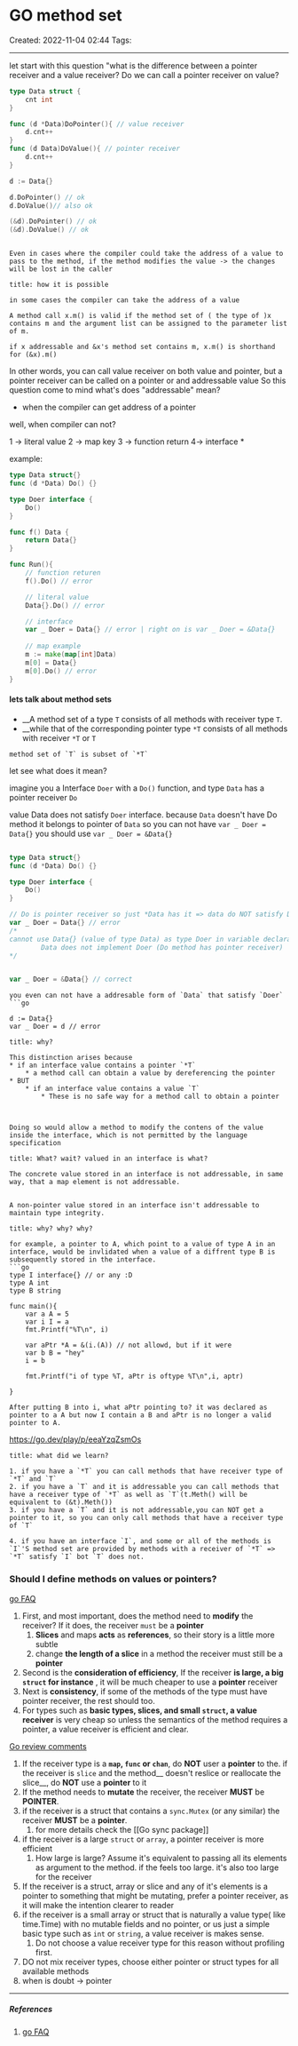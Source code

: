 # GO method set
Created: 2022-11-04 02:44
Tags: 
____
let start with this question "what is the difference between a pointer receiver and a value receiver? Do we can call a pointer receiver on value? 

```go
type Data struct {
	cnt int
}

func (d *Data)DoPointer(){ // value receiver
	d.cnt++
}
func (d Data)DoValue(){ // pointer receiver
	d.cnt++
}

d := Data{}

d.DoPointer() // ok
d.DoValue()// also ok

(&d).DoPointer() // ok
(&d).DoValue() // ok
```

```ad-warning

Even in cases where the compiler could take the address of a value to pass to the method, if the method modifies the value -> the changes will be lost in the caller

```

```ad-important
title: how it is possible

in some cases the compiler can take the address of a value

A method call x.m() is valid if the method set of ( the type of )x contains m and the argument list can be assigned to the parameter list of m.

if x addressable and &x's method set contains m, x.m() is shorthand for (&x).m()
```

In other words, you can call value receiver on both value and pointer, but a pointer receiver  can be called on a pointer or and addressable value
So this question come to mind what's does "addressable" mean? 
 * when the compiler can get address of a pointer

well, when compiler can not?

1 -> literal value
2 -> map key
3 -> function return 
4-> interface *

example:
```go
type Data struct{}
func (d *Data) Do() {}

type Doer interface {
	Do()
}

func f() Data {
	return Data{}
}

func Run(){
	// function returen
	f().Do() // error

	// literal value
	Data{}.Do() // error

	// interface
	var _ Doer = Data{} // error | right on is var _ Doer = &Data{}
	
	// map example
	m := make(map[int]Data)
	m[0] = Data{}
	m[0].Do() // error
}
```


#### lets talk about method sets

* __A method set of a type `T` consists of all methods with receiver type `T`.
* __while that of the corresponding pointer type `*T` consists of all methods with receiver `*T` or `T`

```ad-summary
method set of `T` is subset of `*T`
```

let see what does it mean?

imagine you a Interface `Doer` with a `Do()` function, and type `Data` has a pointer receiver `Do` 

value Data does not satisfy `Doer` interface.
because `Data` doesn't have Do method it belongs to  pointer of `Data`
so you can not have `var _ Doer = Data{}` you should use `var _ Doer = &Data{}`
```go

type Data struct{}
func (d *Data) Do() {}

type Doer interface {
	Do()
}

// Do is pointer receiver so just *Data has it => data do NOT satisfy Doer interface
var _ Doer = Data{} // error
/*
cannot use Data{} (value of type Data) as type Doer in variable declaration:
        Data does not implement Doer (Do method has pointer receiver)
*/


var _ Doer = &Data{} // correct
```

```ad-warning
you even can not have a addresable form of `Data` that satisfy `Doer`
```go

d := Data{}
var _ Doer = d // error

```


```ad-important
title: why?

This distinction arises because 
* if an interface value contains a pointer `*T`
	* a method call can obtain a value by dereferencing the pointer
* BUT
	* if an interface value contains a value `T`
		* These is no safe way for a method call to obtain a pointer



Doing so would allow a method to modify the contens of the value inside the interface, which is not permitted by the language specification
```


```ad-note
title: What? wait? valued in an interface is what?

The concrete value stored in an interface is not addressable, in same way, that a map element is not addressable.


A non-pointer value stored in an interface isn't addressable to maintain type integrity.
```

```ad-important
title: why? why? why?

for example, a pointer to A, which point to a value of type A in an interface, would be invlidated when a value of a diffrent type B is subsequently stored in the interface.
```go
type I interface{} // or any :D
type A int
type B string

func main(){
	var a A = 5
	var i I = a
	fmt.Printf("%T\n", i)

	var aPtr *A = &(i.(A)) // not allowd, but if it were
	var b B = "hey"
	i = b
	
	fmt.Printf("i of type %T, aPtr is oftype %T\n",i, aptr)	
	
}

After putting B into i, what aPtr pointing to? it was declared as pointer to a A but now I contain a B and aPtr is no longer a valid pointer to A.

```
https://go.dev/play/p/eeaYzqZsmOs



```ad-summary
title: what did we learn?

1. if you have a `*T` you can call methods that have receiver type of `*T` and `T`
2. if you have a `T` and it is addressable you can call methods that have a receiver type of `*T` as well as `T`(t.Meth() will be equivalent to (&t).Meth())
3. if you have a `T` and it is not addressable,you can NOT get a pointer to it, so you can only call methods that have a receiver type of `T`

4. if you have an interface `I`, and some or all of the methods is `I`'S method set are provided by methods with a receiver of `*T` => `*T` satisfy `I` bot `T` does not.

```



### Should I define methods on values or pointers?

[go FAQ](https://go.dev/doc/faq#methods_on_values_or_pointers)

1. First, and most important, does the method need to __modify__ the receiver? If it does, the receiver `must` be a __pointer__
	1. __Slices__ and maps __acts__ as __references__, so their story is a little more subtle
	2. change __the length of a slice__  in a method the receiver must still be a  __pointer__
2. Second is the __consideration of efficiency__, If the receiver __is large, a big `struct` for instance__ , it will be much cheaper to use a __pointer__ receiver
3. Next is __consistency__, if some of the methods of the type must have pointer receiver, the rest should too.
4. For types such as __basic types, slices, and small `struct`, a value receiver__ is very cheap so unless the semantics of the method requires a pointer, a value receiver is efficient and clear.

[Go review comments](https://github.com/golang/go/wiki/CodeReviewComments#receiver-type)


1. If the receiver type is a __`map`, `func` or `chan`__, do __NOT__ user a __pointer__ to the. if the receiver is `slice` and the method__ doesn't reslice or reallocate the slice__, do __NOT__ use a __pointer__ to it
2. If the method needs to __mutate__ the receiver, the receiver __MUST__ be __POINTER__.
3. if the receiver is a struct that contains a `sync.Mutex` (or any similar) the receiver __MUST__ be a __pointer__. 
	1. for more details check the [[Go sync package]]
4. if the receiver is a large `struct` or `array`, a pointer receiver is more efficient
	1. How large is large? Assume it's equivalent to passing all its elements as argument to the method. if the feels too large. it's also too large for the receiver
5. If the receiver is a struct, array or slice and any of it's elements is a pointer to something that might be mutating, prefer a pointer receiver, as it will make the intention clearer to reader
6. if the receiver is a small array or struct that is naturally a value type( like time.Time) with no mutable fields and no pointer, or us just a simple basic type such as `int`  or `string`, a value receiver is makes sense.
	1. Do not choose a value receiver type for this reason without profiling first.
7. DO not mix receiver types, choose either pointer or struct types for all available methods
8. when is doubt -> pointer
_____
##### References
1. [go FAQ](https://go.dev/doc/faq#different_method_sets)

